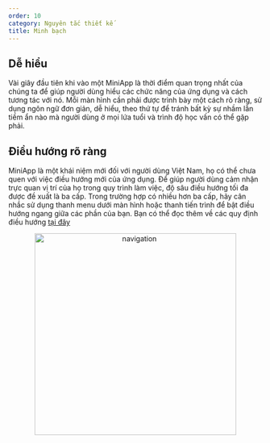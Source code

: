 ```yaml
---
order: 10
category: Nguyên tắc thiết kế
title: Minh bạch
---
```


## Dễ hiểu
Vài giây đầu tiên khi vào một MiniApp là thời điểm quan trọng nhất của chúng ta để giúp người dùng hiểu các chức năng của ứng dụng và cách tương tác với nó. Mỗi màn hình cần phải được trình bày một cách rõ ràng, sử dụng ngôn ngữ đơn giản, dễ hiểu, theo thứ tự để tránh bất kỳ sự nhầm lẫn tiềm ẩn nào mà người dùng ở mọi lứa tuổi và trình độ học vấn có thể gặp phải.

## Điều hướng rõ ràng
MiniApp là một khái niệm mới đối với người dùng Việt Nam, họ có thể chưa quen với việc điều hướng mới của ứng dụng. Để giúp người dùng cảm nhận trực quan vị trí của họ trong quy trình làm việc, độ sâu điều hướng tối đa được đề xuất là ba cấp. Trong trường hợp có nhiều hơn ba cấp, hãy cân nhắc sử dụng thanh menu dưới màn hình  hoặc thanh tiến trình để bật điều hướng ngang giữa các phần của bạn. Bạn có thể đọc thêm về các quy định điều hướng [tại đây](https://miniapp.tiki.vn/docs/design/guideline/navigation-en)

<center>
<img class="img-basic" src="https://salt.tikicdn.com/ts/social/03/b3/e5/c7bdf880a5699915f0abd87f352834ca.png" alt="navigation" style="height: 400px" >
</center>